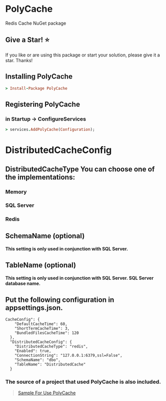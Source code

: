 # PolyCache
Redis Cache NuGet package

## Give a Star! ⭐
If you like or are using this package or start your solution, please give it a star. Thanks!

## Installing PolyCache

```ruby
> Install-Package PolyCache
```

## Registering PolyCache
### in Startup -> ConfigureServices

```ruby
> services.AddPolyCache(Configuration);
```

# DistributedCacheConfig

## DistributedCacheType You can choose one of the implementations:
###  Memory
###  SQL Server
###  Redis

## SchemaName (optional)
#### This setting is only used in conjunction with SQL Server.

## TableName (optional)
#### This setting is only used in conjunction with SQL Server. SQL Server database name.

## Put the following configuration in appsettings.json.
```
CacheConfig": {
    "DefaultCacheTime": 60,
    "ShortTermCacheTime": 3,
    "BundledFilesCacheTime": 120
  },
  "DistributedCacheConfig": {
    "DistributedCacheType": "redis",
    "Enabled": true,
    "ConnectionString": "127.0.0.1:6379,ssl=False",
    "SchemaName": "dbo",
    "TableName": "DistributedCache"
  }
  ```
  
  ### The source of a project that used PolyCache is also included.

> [Sample For Use PolyCache](https://github.com/omid-ahmadpour/PolyCache/tree/master/Sample)
